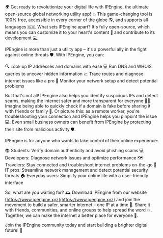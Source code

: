 🌍 Get ready to revolutionize your digital life with IPEngine, the ultimate open-source global networking utility app! 💥 This game-changing tool is 100% free, accessible in every corner of the globe 🌎, and supports all languages 🇬️‍🇺. What sets IPEngine apart? It's fully open-source, which means you can customize it to your heart's content 🔧 and contribute to its development 💻.

IPEngine is more than just a utility app – it's a powerful ally in the fight against online threats 🛡️. With IPEngine, you can:

🔍 Look up IP addresses and domains with ease
💻 Run DNS and WHOIS queries to uncover hidden information
📈 Trace routes and diagnose internet issues like a pro
💪 Monitor your network setup and detect potential problems

But that's not all! IPEngine also helps you identify suspicious IPs and detect scams, making the internet safer and more transparent for everyone 🕵️‍♀️. Imagine being able to quickly check if a domain is fake before sharing it with friends or family 👫. Or picture this: as a remote worker, you're troubleshooting your connection and IPEngine helps you pinpoint the issue 💻. Even small business owners can benefit from IPEngine by protecting their site from malicious activity 🛡️.

IPEngine is for anyone who wants to take control of their online experience:

📚 Students: Verify domain authenticity and avoid phishing scams
💻 Developers: Diagnose network issues and optimize performance
🗺️ Travelers: Stay connected and troubleshoot internet problems on-the-go
🔧 IT pros: Streamline network management and detect potential security threats
🏠 Everyday users: Simplify your online life with a user-friendly interface

So, what are you waiting for? 🕰️ Download IPEngine from our website [https://www.ipengine.xyz](https://www.ipengine.xyz) and join the movement to build a safer, smarter internet – one IP at a time 🔮. Share it with friends, communities, and online groups to help spread the word 💥. Together, we can make the internet a better place for everyone 🌈.

Join the IPEngine community today and start building a brighter digital future! 🚀
